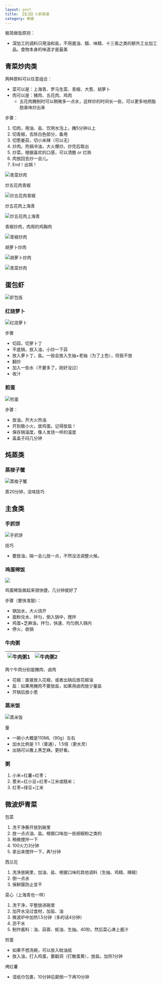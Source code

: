```yaml
---
layout: post
title: 【生活】小郭菜谱
category: 橱窗
---
```




极简做饭原则：
- 深加工的调料只用油和盐，不用酱油、醋、味精、十三香之类的额外工业加工品。食物本身的味道才是最美



## 青菜炒肉类

两种原料可以任意组合：
- 菜可以是：上海青、罗马生菜、青椒、大葱、胡萝卜
- 肉可以是：猪肉、五花肉、鸡肉
    - 五花肉腌制时可以稍微多一点水，这样炒的时间长一些，可以更多地把脂肪香味炒出来


步骤：
1. 切肉，用油、盐、饮用水泡上，腌5分钟以上
2. 切青椒，去除白色部分，备用
3. 切葱姜蒜，切小米辣（可以无）
4. 炒肉。热锅冷油，大火爆炒。炒完后取出
5. 炒菜。根据喜欢的口感，可以清脆 or 烂熟
6. 肉放回去炒一会儿。
7. End！出锅！



![青菜炒肉](/pictures_for_blog/cook/青菜炒肉.JPG)

炒五花肉青椒

![炒五花肉青椒](/pictures_for_blog/cook/炒五花肉青椒.jpeg)





炒五花肉上海青

![炒五花肉上海青](/pictures_for_blog/cook/炒五花肉上海青.jpeg)



青椒炒肉，肉用的鸡胸肉

![青椒炒肉](/pictures_for_blog/cook/青椒炒肉.jpeg)



胡萝卜炒肉

![胡萝卜炒肉](/pictures_for_blog/cook/胡萝卜炒肉.jpeg)


![青菜炒肉](/pictures_for_blog/cook/青菜炒肉.jpeg)


## 蛋包虾


![虾包饭](/pictures_for_blog/cook/虾包饭.jpeg)


### 红烧萝卜

![红烧萝卜](/pictures_for_blog/cook/红烧萝卜.jpeg)

步骤
- 切蒜，切萝卜丁
- 平底锅，放入油，小炒一下蒜
- 放入萝卜丁，盐。一般会放入生抽+老抽（为了上色），但我不放
- 翻炒
- 加入一些水（不要多了，刚好没过）
- 收汁


### 煎蛋

![煎蛋](/pictures_for_blog/cook/煎蛋.jpeg)

步骤：
- 放油，开大火热油
- 开到极小火，放鸡蛋。记得放盐！
- 保存锅温度，像人发烧一样的温度
- 盖盖子闷几分钟






## 炖蒸类

### 蒸梭子蟹

![蒸梭子蟹](/pictures_for_blog/cook/蒸梭子蟹.jpeg)

蒸20分钟，没啥技巧


## 主食类

### 手抓饼


![手抓饼](/pictures_for_blog/cook/手抓饼.jpeg)

技巧
- 要放油，隔一会儿放一点，不然没法调整火候。



### 鸡蛋稀饭


![](/pictures_for_blog/cook/炒五花肉青椒.jpeg)

鸡蛋稀饭做起来很快捷，几分钟就好了


步骤（要快准狠）：
- 锅加水，大火烧开
- 面粉兑水，拌匀，倒入锅中，搅拌
- 鸡蛋+芝麻油，拌匀，快速、均匀倒入锅内
- 停火，收锅




### 牛肉粥


| ![牛肉粥1](/pictures_for_blog/cook/牛肉粥1.JPG) | ![牛肉粥2](/pictures_for_blog/cook/牛肉粥2.jpeg)
|--|--|


两个牛肉分别是腌肉、卤肉
- 花椒：直接放入花椒，或者出锅后放花椒油
- 盐：如果用腌肉不要放盐，如果用卤肉放少量盐
- 开锅后放小葱





### 蒸米饭

![蒸米饭](/pictures_for_blog/cook/蒸米饭.jpeg)

量
- 一碗小大概是110ML（90g）左右
- 加水比例是 1:1（普通），1.5倍（更水灵）
- 出锅可以撒上黑芝麻。更好看。


### 粥

1. 小米+红薯+红枣；
2. 薏米+红小豆+红枣+江米或糙米；
3. 红枣+绿豆+江米




## 微波炉青菜


包菜
1. 洗干净撕开放到碗里
2. 放一点点油、盐。根据口味加一些胡椒粉之类的
3. 稍微搅拌一下
4. 100火力3分钟
5. 拿出来搅拌一下，再1分钟

西兰花
1. 洗净放碗里，加油、盐、根据口味的其他调料（生抽、鸡精、辣椒）
2. 倒一点水
3. 保鲜膜防止变干


菜心（上海青也一样）
1. 洗干净，平整放进碗里
2. 加开水没过食材，加盐、油
3. 微波炉中加热1.5分钟（多的话4分钟）
4. 沥干水
5. 制作酱料：油、蒜蓉、蚝油、生抽。40秒。然后菜心淋上酱汁

煎蛋
- 如果不想洗碗，可以放入硅油纸
- 放入油，打入鸡蛋，要戳洞（打散蛋黄），放盐。加热1分钟



烤红薯
- 湿纸巾包裹，10分钟后颠倒一下再10分钟

